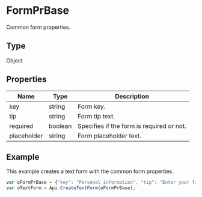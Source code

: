 # FormPrBase

Common form properties.

## Type

Object

## Properties

| Name | Type | Description |
| ---- | ---- | ----------- |
| key | string | Form key. |
| tip | string | Form tip text. |
| required | boolean | Specifies if the form is required or not. |
| placeholder | string | Form placeholder text. |



## Example

This example creates a text form with the common form properties.

```javascript
var oFormPrBase = {"key": "Personal information", "tip": "Enter your first name", "required": true, "placeholder": "First name"};
var oTextForm = Api.CreateTextForm(oFormPrBase);
```
